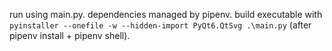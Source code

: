 run using main.py. dependencies managed by pipenv. build executable with `pyinstaller --onefile -w --hidden-import PyQt6.QtSvg .\main.py` (after pipenv install + pipenv shell).

